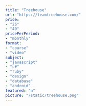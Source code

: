 ```yaml
---
title: "Treehouse"
url: "https://teamtreehouse.com/"
price: 
- "25"
- "49"
pricePerPeriod: 
- "monthly"
format: 
- "course"
- "video"
subject: 
- "javascript"
- "c#"
- "ruby"
- "design"
- "database"
- "android"
featured: "n"
picture: "/static/treehouse.png"
---
```

